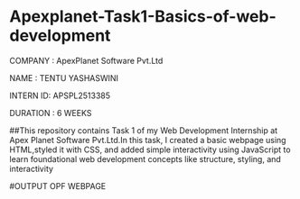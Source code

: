 # Apexplanet-Task1-Basics-of-web-development

COMPANY  : ApexPlanet Software Pvt.Ltd

NAME     : TENTU YASHASWINI

INTERN ID: APSPL2513385

DURATION : 6 WEEKS

##This repository contains Task 1 of my Web Development Internship at Apex Planet Software Pvt.Ltd.In this task, I created a basic webpage using HTML,styled it with CSS, and added simple interactivity using JavaScript to learn foundational web development concepts like structure, styling, and interactivity

#OUTPUT OPF WEBPAGE
